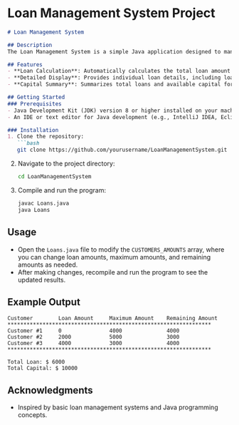 #  Loan Management System Project

```markdown
# Loan Management System

## Description
The Loan Management System is a simple Java application designed to manage loan amounts for multiple customers. This program allows users to calculate total loan amounts, display detailed loan information, and summarize available capital. It serves as an educational tool for understanding basic loan management concepts and Java programming.

## Features
- **Loan Calculation**: Automatically calculates the total loan amount for all customers.
- **Detailed Display**: Provides individual loan details, including loan amount, maximum allowable amount, and remaining balance for each customer.
- **Capital Summary**: Summarizes total loans and available capital for easy financial management.

## Getting Started
### Prerequisites
- Java Development Kit (JDK) version 8 or higher installed on your machine.
- An IDE or text editor for Java development (e.g., IntelliJ IDEA, Eclipse, or Visual Studio Code).

### Installation
1. Clone the repository:
   ```bash
   git clone https://github.com/yourusername/LoanManagementSystem.git
   ```
2. Navigate to the project directory:
   ```bash
   cd LoanManagementSystem
   ```
3. Compile and run the program:
   ```bash
   javac Loans.java
   java Loans
   ```

## Usage
- Open the `Loans.java` file to modify the `CUSTOMERS_AMOUNTS` array, where you can change loan amounts, maximum amounts, and remaining amounts as needed.
- After making changes, recompile and run the program to see the updated results.

## Example Output
```
Customer        Loan Amount     Maximum Amount    Remaining Amount
****************************************************************
Customer #1     0               4000              4000
Customer #2     2000            5000              3000
Customer #3     4000            3000              4000
****************************************************************

Total Loan: $ 6000
Total Capital: $ 10000
```

## Acknowledgments
- Inspired by basic loan management systems and Java programming concepts.
